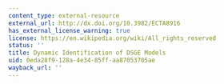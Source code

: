 ```yaml
---
content_type: external-resource
external_url: http://dx.doi.org/10.3982/ECTA8916
has_external_license_warning: true
license: https://en.wikipedia.org/wiki/All_rights_reserved
status: ''
title: Dynamic Identification of DSGE Models
uid: 0eda28f9-128a-4e34-85ff-aa87053705ae
wayback_url: ''
---
```

